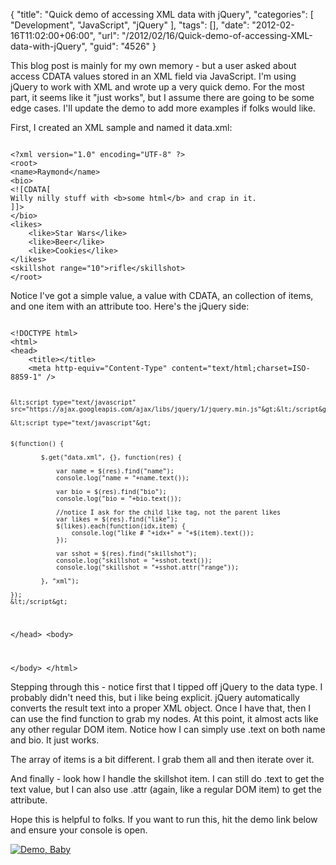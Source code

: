 {
	"title": "Quick demo of accessing XML data with jQuery",
	"categories": [
		"Development",
		"JavaScript",
		"jQuery"
	],
	"tags": [],
	"date": "2012-02-16T11:02:00+06:00",
	"url": "/2012/02/16/Quick-demo-of-accessing-XML-data-with-jQuery",
	"guid": "4526"
}

This blog post is mainly for my own memory - but a user asked about access CDATA values stored in an XML field via JavaScript. I'm using jQuery to work with XML and wrote up a very quick demo. For the most part, it seems like it "just works", but I assume there are going to be some edge cases. I'll update the demo to add more examples if folks would like.
<!--more-->
<p>

First, I created an XML sample and named it data.xml:

<p>

<code>
&lt;?xml version="1.0" encoding="UTF-8" ?&gt;
&lt;root&gt;
&lt;name&gt;Raymond&lt;/name&gt;
&lt;bio&gt;
&lt;![CDATA[
Willy nilly stuff with &lt;b&gt;some html&lt;/b&gt; and crap in it.
]]&gt;
&lt;/bio&gt;
&lt;likes&gt;
    &lt;like&gt;Star Wars&lt;/like&gt;
    &lt;like&gt;Beer&lt;/like&gt;
    &lt;like&gt;Cookies&lt;/like&gt;
&lt;/likes&gt;
&lt;skillshot range="10"&gt;rifle&lt;/skillshot&gt;
&lt;/root&gt;
</code>

<p>

Notice I've got a simple value, a value with CDATA, an collection of items, and one item with an attribute too. Here's the jQuery side:

<p>

<code>
&lt;!DOCTYPE html&gt;
&lt;html&gt;
&lt;head&gt;
    &lt;title&gt;&lt;/title&gt;
	&lt;meta http-equiv="Content-Type" content="text/html;charset=ISO-8859-1" /&gt;


	&lt;script type="text/javascript" src="https://ajax.googleapis.com/ajax/libs/jquery/1/jquery.min.js"&gt;&lt;/script&gt;

    &lt;script type="text/javascript"&gt;


	$(function() {

			$.get("data.xml", {}, function(res) {

				var name = $(res).find("name");
				console.log("name = "+name.text());

				var bio = $(res).find("bio");
				console.log("bio = "+bio.text());

				//notice I ask for the child like tag, not the parent likes
				var likes = $(res).find("like");
				$(likes).each(function(idx,item) {
					console.log("like # "+idx+" = "+$(item).text());
				});

				var sshot = $(res).find("skillshot");
				console.log("skillshot = "+sshot.text());
				console.log("skillshot = "+sshot.attr("range"));

			}, "xml");

	});
	&lt;/script&gt;
&lt;/head&gt;
&lt;body&gt;


&lt;/body&gt;
&lt;/html&gt;
</code>

<p>

Stepping through this - notice first that I tipped off jQuery to the data type. I probably didn't need this, but i like being explicit. jQuery automatically converts the result text into a proper XML object. Once I have that, then I can use the find function to grab my nodes. At this point, it almost acts like any other regular DOM item. Notice how I can simply use .text on both name and bio. It just works. 

<p>

The array of items is a bit different. I grab them all and then iterate over it. 

<p>

And finally - look how I handle the skillshot item. I can still do .text to get the text value, but I can also use .attr (again, like a regular DOM item) to get the attribute.

<p>

Hope this is helpful to folks. If you want to run this, hit the demo link below and ensure your console is open.

<p>

<a href="http://www.raymondcamden.com/demos/2012/feb/16/"><img src="http://static.raymondcamden.com/images/icon_128.png" title="Demo, Baby" border="0"></a>